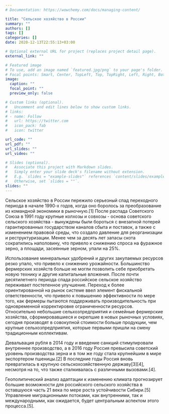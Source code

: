 ```yaml
---
# Documentation: https://wowchemy.com/docs/managing-content/

title: "Сельское хозяйство в России"
summary: ""
authors: []
tags: []
categories: []
date: 2020-12-13T22:55:13+03:00

# Optional external URL for project (replaces project detail page).
external_link: ""

# Featured image
# To use, add an image named `featured.jpg/png` to your page's folder.
# Focal points: Smart, Center, TopLeft, Top, TopRight, Left, Right, BottomLeft, Bottom, BottomRight.
image:
  caption: ""
  focal_point: ""
  preview_only: false

# Custom links (optional).
#   Uncomment and edit lines below to show custom links.
# links:
# - name: Follow
#   url: https://twitter.com
#   icon_pack: fab
#   icon: twitter

url_code: ""
url_pdf: ""
url_slides: ""
url_video: ""

# Slides (optional).
#   Associate this project with Markdown slides.
#   Simply enter your slide deck's filename without extension.
#   E.g. `slides = "example-slides"` references `content/slides/example-slides.md`.
#   Otherwise, set `slides = ""`.
slides: ""
---
```

Сельское хозяйство в России пережило серьезный спад переходного периода в начале 1990-х годов, когда оно боролось за преобразование из командной экономики в рыночную.[1] После распада Советского Союза в 1991 году крупные колхозы и совхозы - основа советского сельского хозяйства - вынуждены были бороться с внезапной потерей гарантированных государством каналов сбыта и поставок, а также с изменением правовой среды, что создало давление для реорганизации и реструктуризации. Менее чем за десять лет запасы скота сократились наполовину, что привело к снижению спроса на фуражное зерно, а площади, засеянные зерном, упали на 25%.

Использование минеральных удобрений и других закупаемых ресурсов резко упало, что привело к снижению урожайности. Большинство фермерских хозяйств больше не могли позволить себе приобретать новую технику и другие капитальные вложения. После почти десятилетнего периода спада российское сельское хозяйство переживает постепенное улучшение. Переход к более ориентированной на рынок системе ввел элемент фискальной ответственности, что привело к повышению эффективности по мере того, как фермеры пытаются поддерживать производительность при одновременной корректировке ограниченности ресурсов. Относительно небольшие сельхозпредприятия и семейные фермерские хозяйства, сформировавшиеся и окрепшие в новых рыночных условиях, сегодня производят в совокупной стоимости больше продукции, чем крупные сельхозпредприятия, которые первыми пришли на смену традиционным коллективам.

Девальвация рубля в 2014 году и введение санкций стимулировали внутреннее производство, а в 2016 году Россия превысила советский уровень производства зерна и в том же году стала крупнейшим в мире экспортером пшеницы.[2] В последние годы Россия вновь превратилась в крупную сельскохозяйственную державу[3][4], несмотря на то, что также сталкивалась с различными вызовами.[4].

Геополитический анализ адаптации к изменению климата прогнозирует большие возможности для российского сельского хозяйства в оставшуюся часть 21 века по мере роста устойчивости Сибири.[5] Управление миграционными потоками, как внутренними, так и международными, как ожидается, будет центральным аспектом этого процесса.[5].

